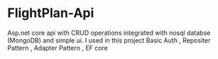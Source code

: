 # FlightPlan-Api
Asp.net core api with CRUD operations integrated with nosql databse (MongoDB) and simple ui.
I used in this project Basic Auth , Repositer Pattern  , Adapter Pattern , EF core 
